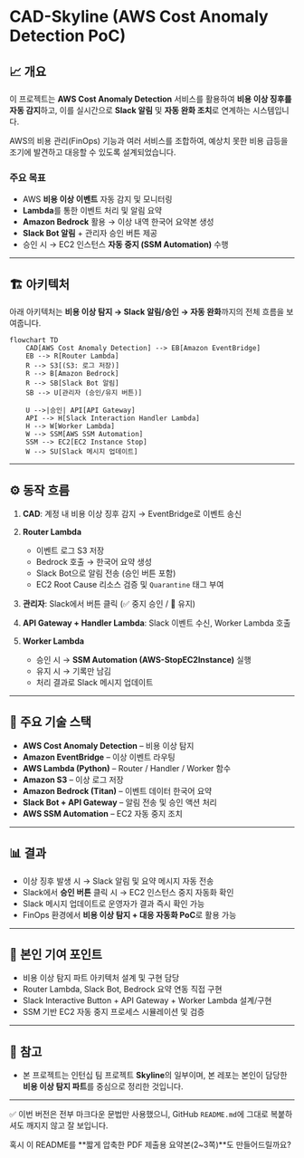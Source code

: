 # CAD-Skyline (AWS Cost Anomaly Detection PoC)

## 📈 개요

이 프로젝트는 **AWS Cost Anomaly Detection** 서비스를 활용하여 **비용 이상 징후를 자동 감지**하고,
이를 실시간으로 **Slack 알림** 및 **자동 완화 조치**로 연계하는 시스템입니다.

AWS의 비용 관리(FinOps) 기능과 여러 서비스를 조합하여,
예상치 못한 비용 급등을 조기에 발견하고 대응할 수 있도록 설계되었습니다.

### 주요 목표

* AWS **비용 이상 이벤트** 자동 감지 및 모니터링
* **Lambda**를 통한 이벤트 처리 및 알림 요약
* **Amazon Bedrock** 활용 → 이상 내역 한국어 요약본 생성
* **Slack Bot 알림** + 관리자 승인 버튼 제공
* 승인 시 → EC2 인스턴스 **자동 중지 (SSM Automation)** 수행

---

## 🏗 아키텍처

아래 아키텍처는 **비용 이상 탐지 → Slack 알림/승인 → 자동 완화**까지의 전체 흐름을 보여줍니다.

```mermaid
flowchart TD
    CAD[AWS Cost Anomaly Detection] --> EB[Amazon EventBridge]
    EB --> R[Router Lambda]
    R --> S3[(S3: 로그 저장)]
    R --> B[Amazon Bedrock]
    R --> SB[Slack Bot 알림]
    SB --> U[관리자 (승인/유지 버튼)]

    U -->|승인| API[API Gateway]
    API --> H[Slack Interaction Handler Lambda]
    H --> W[Worker Lambda]
    W --> SSM[AWS SSM Automation]
    SSM --> EC2[EC2 Instance Stop]
    W --> SU[Slack 메시지 업데이트]
```

---

## ⚙️ 동작 흐름

1. **CAD**: 계정 내 비용 이상 징후 감지 → EventBridge로 이벤트 송신
2. **Router Lambda**

   * 이벤트 로그 S3 저장
   * Bedrock 호출 → 한국어 요약 생성
   * Slack Bot으로 알림 전송 (승인 버튼 포함)
   * EC2 Root Cause 리소스 검증 및 `Quarantine` 태그 부여
3. **관리자**: Slack에서 버튼 클릭 (✅ 중지 승인 / 🚫 유지)
4. **API Gateway + Handler Lambda**: Slack 이벤트 수신, Worker Lambda 호출
5. **Worker Lambda**

   * 승인 시 → **SSM Automation (AWS-StopEC2Instance)** 실행
   * 유지 시 → 기록만 남김
   * 처리 결과로 Slack 메시지 업데이트

---

## 🧩 주요 기술 스택

* **AWS Cost Anomaly Detection** – 비용 이상 탐지
* **Amazon EventBridge** – 이상 이벤트 라우팅
* **AWS Lambda (Python)** – Router / Handler / Worker 함수
* **Amazon S3** – 이상 로그 저장
* **Amazon Bedrock (Titan)** – 이벤트 데이터 한국어 요약
* **Slack Bot + API Gateway** – 알림 전송 및 승인 액션 처리
* **AWS SSM Automation** – EC2 자동 중지 조치

---

## 📊 결과

* 이상 징후 발생 시 → Slack 알림 및 요약 메시지 자동 전송
* Slack에서 **승인 버튼** 클릭 시 → EC2 인스턴스 중지 자동화 확인
* Slack 메시지 업데이트로 운영자가 결과 즉시 확인 가능
* FinOps 환경에서 **비용 이상 탐지 + 대응 자동화 PoC**로 활용 가능

---

## 🙋 본인 기여 포인트

* 비용 이상 탐지 파트 아키텍처 설계 및 구현 담당
* Router Lambda, Slack Bot, Bedrock 요약 연동 직접 구현
* Slack Interactive Button + API Gateway + Worker Lambda 설계/구현
* SSM 기반 EC2 자동 중지 프로세스 시뮬레이션 및 검증

---

## 🔗 참고

* 본 프로젝트는 인턴십 팀 프로젝트 **Skyline**의 일부이며,
  본 레포는 본인이 담당한 **비용 이상 탐지 파트**를 중심으로 정리한 것입니다.

---

✅ 이번 버전은 전부 마크다운 문법만 사용했으니, GitHub `README.md`에 그대로 복붙하셔도 깨지지 않고 잘 보입니다.

혹시 이 README를 **짧게 압축한 PDF 제출용 요약본(2~3쪽)**도 만들어드릴까요?
